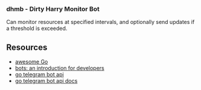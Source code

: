 ### dhmb - Dirty Harry Monitor Bot

Can monitor resources at specified intervals, and optionally send updates if a threshold is exceeded.

## Resources

* [awesome Go](https://github.com/avelino/awesome-go)
* [bots: an introduction for developers](https://core.telegram.org/bots)
* [go telegram bot api](https://github.com/go-telegram-bot-api/telegram-bot-api)
* [go telegram bot api docs](https://godoc.org/github.com/go-telegram-bot-api/telegram-bot-api)